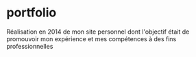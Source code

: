# portfolio
Réalisation  en 2014 de mon site personnel dont l'objectif était de promouvoir mon expérience et mes compétences à des fins professionnelles

